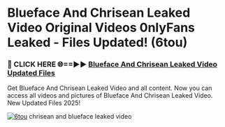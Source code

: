 # Blueface And Chrisean Leaked Video Original Videos 0nlyFans Leaked - Files Updated! (6tou)

<h3>🔴 CLICK HERE 🌐==►► <a href="https://tinyurl.com/2jnfzry5" rel="nofollow">Blueface And Chrisean Leaked Video Updated Files</a></h3>

Get Blueface And Chrisean Leaked Video and all content. Now you can access all videos and pictures of Blueface And Chrisean Leaked Video. New Updated Files 2025!

[![6tou](https://i.imgur.com/GyGTBgg.gif)](https://tinyurl.com/2jnfzry5)
chrisean and blueface leaked video